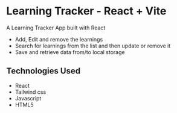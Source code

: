 # Learning Tracker - React + Vite

A Learning Tracker App built with React
- Add, Edit and remove the learnings
- Search for learnings from the list and then update or remove it
- Save and retrieve data from/to local storage

## Technologies Used
- React
- Tailwind css
- Javascript
- HTML5
